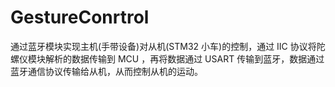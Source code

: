 # GestureConrtrol
通过蓝牙模块实现主机(手带设备)对从机(STM32 小车)的控制，通过 IIC 协议将陀螺仪模块解析的数据传输到 MCU ，再将数据通过 USART 传输到蓝牙，数据通过蓝牙通信协议传输给从机，从而控制从机的运动。
